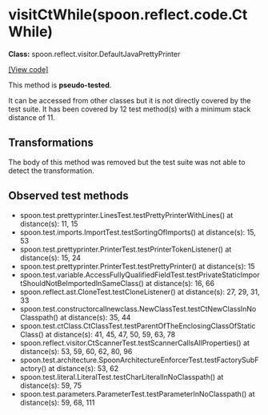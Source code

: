 # visitCtWhile(spoon.reflect.code.CtWhile)

**Class:** spoon.reflect.visitor.DefaultJavaPrettyPrinter

[[View code]](https://github.com/INRIA/spoon/blob/fd878bc71b73fc1da82356eaa6578f760c70f0de/src/main/java//spoon/reflect/visitor/DefaultJavaPrettyPrinter.java#L1884)

This method is **pseudo-tested**.


It can be accessed from other classes but it is not directly covered by the test suite. 
It has been covered by 12 test method(s) with a minimum stack distance of 11.

## Transformations

The body of this method was removed but the test suite was not able to detect the transformation.



## Observed test methods

* spoon.test.prettyprinter.LinesTest.testPrettyPrinterWithLines() at distance(s): 11, 15
* spoon.test.imports.ImportTest.testSortingOfImports() at distance(s): 15, 53
* spoon.test.prettyprinter.PrinterTest.testPrinterTokenListener() at distance(s): 15, 24
* spoon.test.prettyprinter.PrinterTest.testPrettyPrinter() at distance(s): 15
* spoon.test.variable.AccessFullyQualifiedFieldTest.testPrivateStaticImportShouldNotBeImportedInSameClass() at distance(s): 16, 66
* spoon.reflect.ast.CloneTest.testCloneListener() at distance(s): 27, 29, 31, 33
* spoon.test.constructorcallnewclass.NewClassTest.testCtNewClassInNoClasspath() at distance(s): 35, 44
* spoon.test.ctClass.CtClassTest.testParentOfTheEnclosingClassOfStaticClass() at distance(s): 41, 45, 47, 50, 59, 63, 78
* spoon.reflect.visitor.CtScannerTest.testScannerCallsAllProperties() at distance(s): 53, 59, 60, 62, 80, 96
* spoon.test.architecture.SpoonArchitectureEnforcerTest.testFactorySubFactory() at distance(s): 53, 62
* spoon.test.literal.LiteralTest.testCharLiteralInNoClasspath() at distance(s): 59, 75
* spoon.test.parameters.ParameterTest.testParameterInNoClasspath() at distance(s): 59, 68, 111

